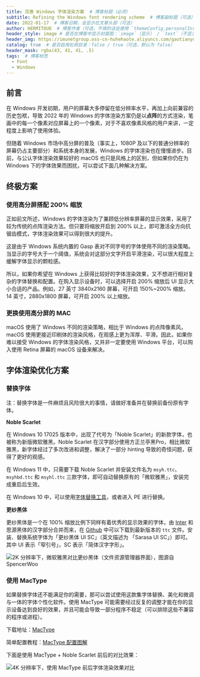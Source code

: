 ```yaml
---
title: 完善 Windows 字体渲染方案  # 博客标题（必须）
subtitle: Refining the Windows font rendering scheme  # 博客副标题（可选）
date: 2022-01-17  # 博客日期，会显示在文章头部（可选）
author: HERMITOUO  # 博客作者（可选，不填的话会使用 `themeConfig.personalInfo.name`）
header_style: image # 是否在博客中显示封面图：`image`（显示） / `text`（不显示）（可选，默认为 `text`）
header_img: https://imunetgroup.oss-cn-huhehaote.aliyuncs.com/gaotianyu/2022-01-17-refining-windows-font-rendering.jpg  # 博客封面图（必须，即使上一项选了 `text`，图片也需要在首页显示）
catalog: true  # 是否启用右侧目录：false / true（可选，默认为 false）
header_mask: rgba(43, 41, 41, .5)
tags:  # 博客标签
  - Font
  - Windows
---
```


## 前言

在 Windows 开发初期，用户的屏幕大多停留在低分辨率水平，再加上向前兼容的历史包袱，导致 2022 年的 Windows 的字体渲染方案仍是以**点阵**的方式渲染，笔画中的每一个像素对应屏幕上的一个像素，对于不喜欢像素风格的用户来讲，一定程度上影响了使用体验。

但随着 Windows 市场中高分屏的普及（事实上，1080P 及以下的普通分辨率的屏幕仍占主要部分）和系统本身的发展，Windows 的字体渲染也在慢慢进步。目前，与公认字体渲染效果较好的 macOS 也只是风格上的区别，但如果你仍在为 Windows 下的字体效果而困扰，可以尝试下面几种解决方案。

## 终极方案

### 使用高分屏搭配 200% 缩放

正如前文所述，Windows 的字体渲染为了兼顾低分辨率屏幕的显示效果，采用了较为传统的点阵渲染方法。但只要将缩放开启到 200% 以上，即可激活全方向抗锯齿模式，字体渲染效果可以得到很大的提升。

这是由于 Windows 系统内置的 Gasp 表对不同字号的字体使用不同的渲染策略。当显示的字号大于一个阈值，系统会对这部分文字开启平滑渲染，可以很大程度上缓解字体显示的颗粒感。

所以，如果你希望在 Windows 上获得比较好的字体渲染效果，又不想进行相对复杂的字体替换和配置。在购入显示设备时，可以选择开启 200% 缩放后 UI 显示大小合适的产品。例如，27 英寸 3840x2160 屏幕，可开启 150%~200% 缩放。14 英寸，2880x1800 屏幕，可开启 200% 以上缩放。

### 更换使用高分屏的 MAC

macOS 使用了 Windows 不同的渲染策略，相比于 Windows 的点阵像素风，macOS 使用更接近印刷体的渲染风格，在观感上更为浑厚、平滑。因此，如果你难以接受 Windows 的字体渲染风格，又并非一定要使用 Windows 平台，可以购入使用 Retina 屏幕的 macOS 设备来解决。

## 字体渲染优化方案

### 替换字体

注：替换字体是一件麻烦且风险很大的事情，请做好准备并在替换前备份原有字体。

**Noble Scarlet**

在 Windows 10 17025 版本中，出现了代号为「Noble Scarlet」的新款字体，也被称为新版微软雅黑。Noble Scarlet 在汉字部分使用方正兰亭黑Pro，相比微软雅黑，新字体经过了多次改进和调整，解决了一部分 hinting 导致的奇怪问题，获得了更好的观感。

在 Windows 11 中，只需要下载 Noble Scarlet 并安装文件名为 `msyh.ttc`、`msyhbd.ttc` 和 `msyhl.ttc` 三款字体，即可自动替换原有的「微软雅黑」，安装完成重启后生效。

在 Windows 10 中，可以使用[字体替换工具](https://www.fishlee.net/soft/SysFontReplacer/)，或者进入 PE 进行替换。

**更纱黑体**

更纱黑体是一个在 100% 缩放比例下同样有着优秀的显示效果的字体，由 [Inter](https://link.zhihu.com/?target=https%3A//rsms.me/inter/) 和思源黑体的汉字部分合并而来，在 [Github](https://github.com/be5invis/Sarasa-Gothic/releases) 中可以下载到最新版本的 `ttc` 文件。安装、替换系统字体为「更纱黑体 UI SC」（英文描述为 「Sarasa UI SC」）即可。其中 UI 表示「窄引号」，SC 表示「简体汉字字形」。

![2K 分辨率下，微软雅黑对比更纱黑体（文件资源管理器界面），图源自 SpencerWoo ](https://imunetgroup.oss-cn-huhehaote.aliyuncs.com/gaotianyu/Untitled.png "2K 分辨率下，微软雅黑对比更纱黑体（文件资源管理器界面），图源自 SpencerWoo ")

### 使用 MacType

如果替换字体还不能满足你的需要，那可以尝试使用这款集字体替换、美化和微调与一体的字体个性化软件。使用 MacType 可能需要经过反复的调整才能在你的显示设备达到良好的效果，并且可能会导致一部分程序不稳定（可以排除这些不兼容的程序或进程）。

下载地址：[MacType](https://www.mactype.net/)

简单配置教程：[MacType 配置图解](https://blog.csdn.net/w19981220/article/details/47993893)

下面是使用 MacType + Noble Scarlet 前后的对比效果：

![4K 分辨率下，使用 MacType 前后字体渲染效果对比](https://imunetgroup.oss-cn-huhehaote.aliyuncs.com/gaotianyu/image-20220117112458923.png "4K 分辨率下，使用 MacType 前后字体渲染效果对比")